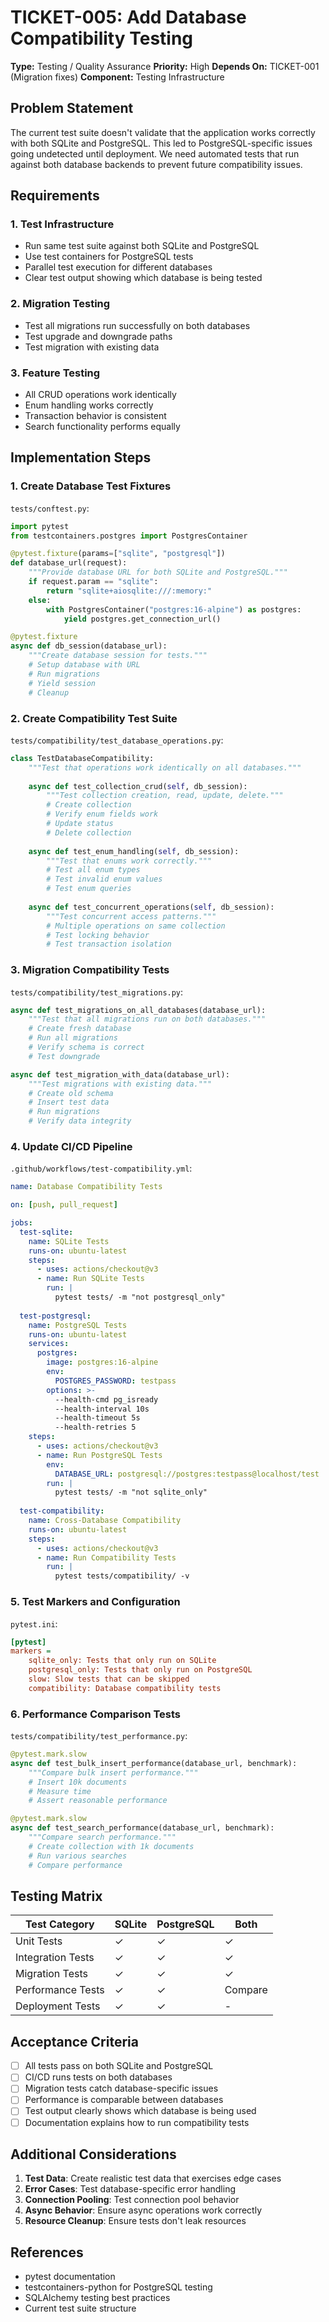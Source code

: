 # TICKET-005: Add Database Compatibility Testing

**Type:** Testing / Quality Assurance
**Priority:** High
**Depends On:** TICKET-001 (Migration fixes)
**Component:** Testing Infrastructure

## Problem Statement

The current test suite doesn't validate that the application works correctly with both SQLite and PostgreSQL. This led to PostgreSQL-specific issues going undetected until deployment. We need automated tests that run against both database backends to prevent future compatibility issues.

## Requirements

### 1. Test Infrastructure
- Run same test suite against both SQLite and PostgreSQL
- Use test containers for PostgreSQL tests
- Parallel test execution for different databases
- Clear test output showing which database is being tested

### 2. Migration Testing
- Test all migrations run successfully on both databases
- Test upgrade and downgrade paths
- Test migration with existing data

### 3. Feature Testing
- All CRUD operations work identically
- Enum handling works correctly
- Transaction behavior is consistent
- Search functionality performs equally

## Implementation Steps

### 1. Create Database Test Fixtures

`tests/conftest.py`:
```python
import pytest
from testcontainers.postgres import PostgresContainer

@pytest.fixture(params=["sqlite", "postgresql"])
def database_url(request):
    """Provide database URL for both SQLite and PostgreSQL."""
    if request.param == "sqlite":
        return "sqlite+aiosqlite:///:memory:"
    else:
        with PostgresContainer("postgres:16-alpine") as postgres:
            yield postgres.get_connection_url()

@pytest.fixture
async def db_session(database_url):
    """Create database session for tests."""
    # Setup database with URL
    # Run migrations
    # Yield session
    # Cleanup
```

### 2. Create Compatibility Test Suite

`tests/compatibility/test_database_operations.py`:
```python
class TestDatabaseCompatibility:
    """Test that operations work identically on all databases."""
    
    async def test_collection_crud(self, db_session):
        """Test collection creation, read, update, delete."""
        # Create collection
        # Verify enum fields work
        # Update status
        # Delete collection
    
    async def test_enum_handling(self, db_session):
        """Test that enums work correctly."""
        # Test all enum types
        # Test invalid enum values
        # Test enum queries
    
    async def test_concurrent_operations(self, db_session):
        """Test concurrent access patterns."""
        # Multiple operations on same collection
        # Test locking behavior
        # Test transaction isolation
```

### 3. Migration Compatibility Tests

`tests/compatibility/test_migrations.py`:
```python
async def test_migrations_on_all_databases(database_url):
    """Test that all migrations run on both databases."""
    # Create fresh database
    # Run all migrations
    # Verify schema is correct
    # Test downgrade

async def test_migration_with_data(database_url):
    """Test migrations with existing data."""
    # Create old schema
    # Insert test data
    # Run migrations
    # Verify data integrity
```

### 4. Update CI/CD Pipeline

`.github/workflows/test-compatibility.yml`:
```yaml
name: Database Compatibility Tests

on: [push, pull_request]

jobs:
  test-sqlite:
    name: SQLite Tests
    runs-on: ubuntu-latest
    steps:
      - uses: actions/checkout@v3
      - name: Run SQLite Tests
        run: |
          pytest tests/ -m "not postgresql_only"
  
  test-postgresql:
    name: PostgreSQL Tests
    runs-on: ubuntu-latest
    services:
      postgres:
        image: postgres:16-alpine
        env:
          POSTGRES_PASSWORD: testpass
        options: >-
          --health-cmd pg_isready
          --health-interval 10s
          --health-timeout 5s
          --health-retries 5
    steps:
      - uses: actions/checkout@v3
      - name: Run PostgreSQL Tests
        env:
          DATABASE_URL: postgresql://postgres:testpass@localhost/test
        run: |
          pytest tests/ -m "not sqlite_only"
  
  test-compatibility:
    name: Cross-Database Compatibility
    runs-on: ubuntu-latest
    steps:
      - uses: actions/checkout@v3
      - name: Run Compatibility Tests
        run: |
          pytest tests/compatibility/ -v
```

### 5. Test Markers and Configuration

`pytest.ini`:
```ini
[pytest]
markers =
    sqlite_only: Tests that only run on SQLite
    postgresql_only: Tests that only run on PostgreSQL
    slow: Slow tests that can be skipped
    compatibility: Database compatibility tests
```

### 6. Performance Comparison Tests

`tests/compatibility/test_performance.py`:
```python
@pytest.mark.slow
async def test_bulk_insert_performance(database_url, benchmark):
    """Compare bulk insert performance."""
    # Insert 10k documents
    # Measure time
    # Assert reasonable performance

@pytest.mark.slow  
async def test_search_performance(database_url, benchmark):
    """Compare search performance."""
    # Create collection with 1k documents
    # Run various searches
    # Compare performance
```

## Testing Matrix

| Test Category | SQLite | PostgreSQL | Both |
|--------------|--------|------------|------|
| Unit Tests | ✓ | ✓ | ✓ |
| Integration Tests | ✓ | ✓ | ✓ |
| Migration Tests | ✓ | ✓ | ✓ |
| Performance Tests | ✓ | ✓ | Compare |
| Deployment Tests | ✓ | ✓ | - |

## Acceptance Criteria

- [ ] All tests pass on both SQLite and PostgreSQL
- [ ] CI/CD runs tests on both databases
- [ ] Migration tests catch database-specific issues
- [ ] Performance is comparable between databases
- [ ] Test output clearly shows which database is being used
- [ ] Documentation explains how to run compatibility tests

## Additional Considerations

1. **Test Data**: Create realistic test data that exercises edge cases
2. **Error Cases**: Test database-specific error handling
3. **Connection Pooling**: Test connection pool behavior
4. **Async Behavior**: Ensure async operations work correctly
5. **Resource Cleanup**: Ensure tests don't leak resources

## References

- pytest documentation
- testcontainers-python for PostgreSQL testing
- SQLAlchemy testing best practices
- Current test suite structure